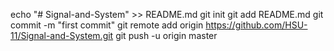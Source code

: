 echo "# Signal-and-System" >> README.md
git init
git add README.md
git commit -m "first commit"
git remote add origin https://github.com/HSU-11/Signal-and-System.git
git push -u origin master
